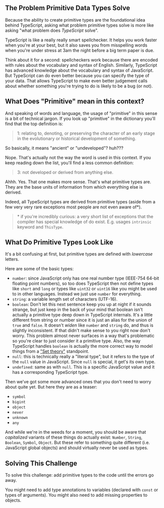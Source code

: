 ## The Problem Primitive Data Types Solve

Because the ability to create primitive types are the foundational idea behind TypeScript, asking what problem primitive types solve is more like asking "what problem does _TypeScript_ solve".

TypeScript is like a really really smart spellchecker. It helps you work faster when you're at your best, but it also saves you from misspelling words when you're under stress at 3am the night before a big term paper is due.

Think about it for a second: spellcheckers work because there are encoded with rules about the vocabulary and syntax of English. Similarly, TypeScript has advanced knowledge about the vocabulary and syntax of JavaScript. But TypeScript can do even better because you can specify the type of your data. That allows TypeScript to make even better judgement calls about whether something you're trying to do is likely to be a bug (or not).

## What Does "Primitive" mean in this context?

And speaking of words and language, the usage of "primitive" in this sense is a bit of technical jargon. If you look up "primitive" in the dictionary you'll find that the top definition is:

> 1: relating to, denoting, or preserving the character of an early stage in the evolutionary or historical development of something.

So basically, it means "ancient" or "undeveloped"? huh???

Nope. That's actually not the way the word is used in this context. If you keep reading down the list, you'll find a less common definition:

> 3: not developed or derived from anything else.

Ahhh. Yes. That one makes more sense. That's what primitive types are. They are the base units of information from which everything else is derived.

Indeed, all TypeScript types are derived from primitive types (aside from a few very very rare exceptions most people are not even aware of\*).

> \* if you're incredibly curious: a very short list of exceptions that the compiler has special knowledge of do exist. E.g. usages `intrinsic` keyword and `ThisType`.

## What Do Primitive Types Look Like

It's a bit confusing at first, but primitive types are defined with _lowercase_ letters.

Here are some of the basic types:

- `number`: since JavaScript only has one real number type (IEEE-754 64-bit floating point numbers), so too does TypeScript then not define types like `short` and `long` or types like `uint32` or `uint16` like you might be used to in other languages. Instead we just use `number` for everything.
- `string`: a variable length set of characters (UTF-16).
- `boolean`: Don't let this next sentence keep you up at night if it sounds strange, but just keep in the back of your mind that boolean isn't actually a primitive type deep down in TypeScript internals. It's a little different from string or number since it is just an alias for the union of `true` and `false`. It doesn't _widen_ like `number` and `string` do, and thus is slightly inconsistent. If that didn't make sense to you right now don't worry. This problem almost never surfaces in a way that's problematic so you're clear to just consider it a primitive type. Also, the way TypeScript handles `boolean` is actually the more correct way to model things from a ["Set theory"](https://en.wikipedia.org/wiki/Set_theory) standpoint.
- `null`: this is technically really a "literal type", but it refers to the type of the `null` value in JavaScript. Since `null` is special, it get's its own type.
- `undefined`: same as with `null`. This is a specific JavaScript value and it has a corresponding TypeScript type.

Then we've got some more advanced ones that you don't need to worry about quite yet. But here they are as a teaser:

- `symbol`
- `bigint`
- `object`
- `never`
- `unknown`
- `any`

And while we're in the weeds for a moment, you should be aware that _capitalized_ variants of these things do actually exist: `Number`, `String`, `Boolean`, `Symbol`, `Object`. But these refer to something quite different (i.e. JavaScript global objects) and should virtually never be used as types.

## Solving This Challenge

To solve this challenge: add primitive types to the code until the errors go away.

You might need to add type annotations to variables (declared with `const` or types of arguments). You might also need to add missing properties to objects.
